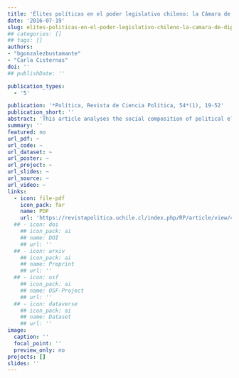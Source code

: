 ```yaml
---
title: 'Élites políticas en el poder legislativo chileno: la Cámara de Diputados (1990-2014)'
date: '2016-07-19'
slug: elites-politicas-en-el-poder-legislativo-chileno-la-camara-de-diputados
## categories: []
## tags: []
authors:
- "bgonzalezbustamante"
- "Carla Cisternas"
doi: ''
## publishDate: ''

publication_types:
  - '5'

publication: '*Política, Revista de Ciencia Política, 54*(1), 19-52'
publication_short: ''
abstract: 'This article analyses the social composition of political elites in the Chilean legislative branch, specifically in the Chamber of Deputies between 1990 and 2014.  The personal characteristics and re-election rates of deputies in that period  (n  =  720)  are analysed.  The degree of homogeneity in the educational background for each legislature is complemented with interdependence models, specifically cluster analysis with a non-hierarchical grouping algorithm, as well as social network analysis. The findings suggest that the closer a legislative period is to the democratic transition,  the more homogeneous/dense it is social composition. Despite the confirmation of the sociocultural elitisation of deputies, this does not imply, generally speaking, a greater concentration of density in the post-transitional legislatures.'
summary: ''
featured: no
url_pdf: ~
url_code: ~
url_dataset: ~
url_poster: ~
url_project: ~
url_slides: ~
url_source: ~
url_video: ~
links:
  - icon: file-pdf
    icon_pack: far
    name: PDF
    url: 'https://revistapolitica.uchile.cl/index.php/RP/article/view/42691'
  ## - icon: doi
    ## icon_pack: ai
    ## name: DOI
    ## url: ''
  ## - icon: arxiv
    ## icon_pack: ai
    ## name: Preprint
    ## url: ''
  ## - icon: osf
    ## icon_pack: ai
    ## name: OSF-Project
    ## url: ''
  ## - icon: dataverse
    ## icon_pack: ai
    ## name: Dataset
    ## url: ''
image:
  caption: ''
  focal_point: ''
  preview_only: no
projects: []
slides: ''
---
```

